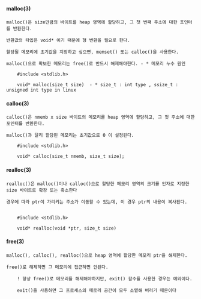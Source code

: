 
#### malloc(3)


	malloc()은 size만큼의 바이트를 heap 영역에 할당하고, 그 첫 번째 주소에 대한 포인터를 반환한다.

	반환값의 타입은 void* 이기 때문에 형 변환을 필요로 한다. 

	할당될 메모리에 초기값을 지정하고 싶으면, memset() 또는 calloc()을 사용한다. 

	malloc()으로 확보한 메모리는 free()로 반드시 해제해야한다. - * 메모리 누수 원인 

		#include <stdlib.h>

		void* malloc(size_t size)  - * size_t : int type , ssize_t : unsigned int type in linux


	
#### calloc(3)

	calloc()은 nmemb x size 바이트의 메모리를 heap 영역에 할당하고, 그 첫 주소에 대한 포인터를 반환한다.

	malloc()과 달리 할당된 메모리는 초기값으로 0 이 설정된다.

		#include <stdlib.h>

		void* calloc(size_t nmemb, size_t size);

#### realloc(3)

	realloc()은 malloc()이나 calloc()으로 할당한 메모리 영역의 크기를 인자로 지정한 size 바이트로 확장 또는 축소한다

	경우에 따라 ptr이 가리키는 주소가 이동할 수 있는데, 이 경우 ptr의 내용이 복사된다.

	
		#include <stdlib.h>

		void* realloc(void *ptr, size_t size)


#### free(3)

	malloc(), calloc(), realloc()으로 heap 영역에 할당한 메모리 ptr을 해제한다.

	free()로 해제하면 그 메모리에 접근하면 안된다.

		! 항상 free()로 메모리를 해제해야하지만, exit() 함수를 사용한 경우는 예외이다.

		exit()을 사용하면 그 프로세스의 메로리 공간이 모두 소멸해 버리기 때문이다





	

		


